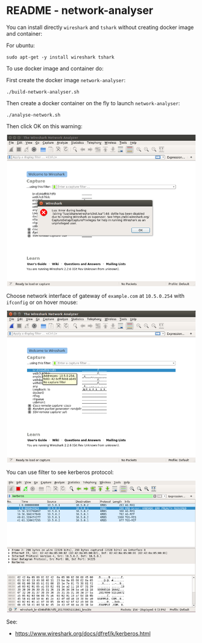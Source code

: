 # README - network-analyser

You can install directly `wireshark` and `tshark` without creating docker image and container:

For ubuntu:

~~~
sudo apt-get -y install wireshark tshark
~~~

To use docker image and container do:

First create the docker image `network-analyser`:

~~~
./build-network-analyser.sh
~~~

Then create a docker container on the fly to launch `network-analyser`:

~~~
./analyse-network.sh
~~~

Then click OK on this warning:

<p align="center">
  <img src="../doc/wireshark-welcome.png" width=500/>
</p>

Choose network interface of gateway of `example.com` at `10.5.0.254` with `ifconfig` or on hover mouse:

<p align="center">
  <img src="../doc/wireshark-network-interface.png" width=500/>
</p>

You can use filter to see kerberos protocol:

<p align="center">
  <img src="../doc/wireshark-kerberos.png" width=500/>
</p>

See:

* https://www.wireshark.org/docs/dfref/k/kerberos.html
